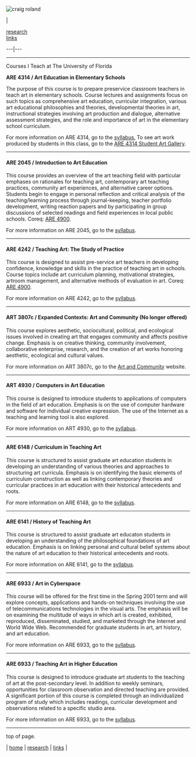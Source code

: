 ![craig roland](images/name.gif)

|

[research](research.html)  
[links](stepping_out.html)  
  
---|---  
  
* * *  
  
Courses I Teach at The University of Florida

  
**ARE 4314 / Art Education in Elementary Schools**

The purpose of this course is to prepare preservice classroom teachers in
teach art in elementary schools. Course lectures and assignments focus on such
topics as comprehensive art education, curricular integration, various art
educational philosophies and theories, developmental theories in art,
instructional strategies involving art production and dialogue, alternative
assessment strategies, and the role and importance of art in the elementary
school curriculum.

For more information on ARE 4314, go to the
[syllabus.](courses/elem_methods/ARE4314.html) To see art work produced by
students in this class, go to the [ARE 4314 Student Art
Gallery](courses/elem_methods/gallery/are4314_gallery.html).

* * *

#### ARE 2045 / Introduction to Art Education

This course provides an overview of the art teaching field with particular
emphases on rationales for teaching art, contemporary art teaching practices,
community art experiences, and alternative career options. Students begin to
engage in personal reflection and critical analysis of the teaching/learning
process through journal-keeping, teacher portfolio development, writing
reaction papers and by participating in group discussions of selected readings
and field experiences in local public schools. Coreq: [ARE
4900](courses/ARE4900.html).

For more information on ARE 2045, go to the [syllabus](courses/ARE2045.html).

* * *

#### ARE 4242 / Teaching Art: The Study of Practice

This course is designed to assist pre-service art teachers in developing
confidence, knowledge and skills in the practice of teaching art in schools.
Course topics include art curriculum planning, motivational strategies,
artroom management, and alternative methods of evaluation in art. Coreq: [ARE
4900](courses/ARE4900.html).

For more information on ARE 4242, go to the [syllabus](courses/ARE4242.html).

* * *

#### ART 3807c / Expanded Contexts: Art and Community (No longer offered)

This course explores aesthetic, sociocultural, political, and ecological
issues involved in creating art that engages community and affects positive
change. Emphasis is on creative thinking, community involvement, collaborative
enterprise, research, and the creation of art works honoring aesthetic,
ecological and cultural values.

For more information on ART 3807c, go to the [Art and
Community](art&community/ac_home.html) website.

* * *

#### ART 4930 / Computers in Art Education

This course is designed to introduce students to applications of computers in
the field of art education. Emphasis is on the use of computer hardware and
software for individual creative expression. The use of the Internet as a
teaching and learning tool is also explored.

For more information on ART 4930, go to the [syllabus](courses/art4930/).

* * *

#### ARE 6148 / Curriculum in Teaching Art

This course is structured to assist graduate art education students in
developing an understanding of various theories and approaches to structuring
art curricula. Emphasis is on identifying the basic elements of curriculum
construction as well as linking contemporary theories and curricular practices
in art education with their historical antecedents and roots.

For more information on ARE 6148, go to the [syllabus](courses/ARE6148.html).

* * *

#### ARE 6141 / History of Teaching Art

This course is structured to assist graduate art educaton students in
developing an understanding of the philosophical foundations of art education.
Emphasis is on linking personal and cultural belief systems about the nature
of art education to their historical antecedents and roots.

For more information on ARE 6141, go to the [syllabus](courses/ARE6141.html).

* * *

#### ARE 6933 / Art in Cyberspace

This course will be offered for the first time in the Spring 2001 term and
will explore concepts, applications and hands-on techniques involving the use
of telecommunications technologies in the visual arts. The emphasis will be on
examining the multitude of ways in which art is created, exhibited,
reproduced, disseminated, studied, and marketed through the Internet and World
Wide Web. Recommended for graduate students in art, art history, and art
education.

For more information on ARE 6933, go to the
[syllabus](courses/are6933/syllabus.html).

* * *

#### ARE 6933 / Teaching Art in Higher Education

This course is designed to introduce graduate art students to the teaching of
art at the post-secondary level. In addition to weekly seminars, opportunities
for classroom observation and directed teaching are provided. A significant
portion of this course is completed through an individualized program of study
which includes readings, curricular development and observations related to a
specific studio area.

For more information on ARE 6933, go to the [syllabus](courses/ARE6933.html).

* * *

top of page.  
  
| [home](homepage.html) | [research](research.html) |
[links](stepping_out.html) |


